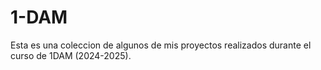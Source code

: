 # 1-DAM

Esta es una coleccion de algunos de mis proyectos realizados durante el curso de 1DAM (2024-2025).
